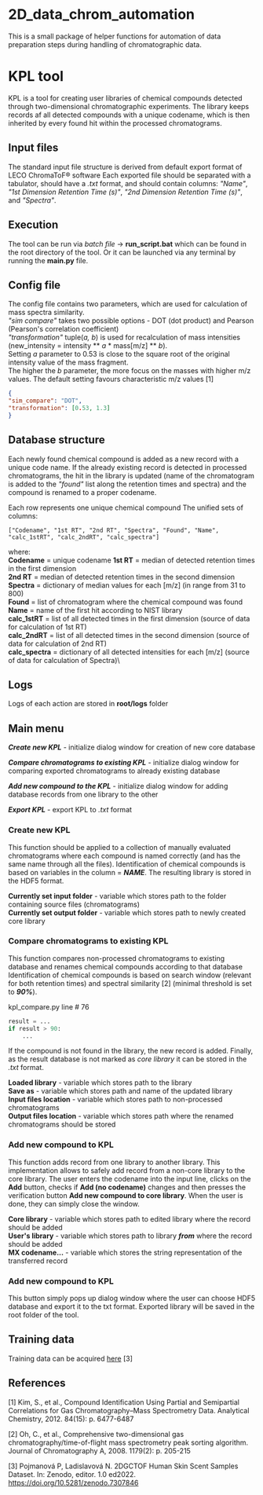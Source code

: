 # 2D_data_chrom_automation

This is a small package of helper functions for automation of data preparation steps during handling of chromatographic
data.


# KPL tool

KPL is a tool for creating user libraries of chemical compounds detected through two-dimensional chromatographic experiments.
The library keeps records af all detected compounds with a unique codename, which is then inherited by every found hit within the processed chromatograms.

## Input files

The standard input file structure is derived from default export format of LECO ChromaToF® software
Each exported file should be separated with a tabulator, should have a _.txt_ format, and should contain columns: _"Name"_, _"1st Dimension Retention Time (s)"_,
_"2nd Dimension Retention Time (s)"_, and _"Spectra"_.

## Execution

The tool can be run via _batch file_ -> **run_script.bat** which can be found in the root directory of the tool.
Or it can be launched via any terminal by running the **main.py** file.

## Config file

The config file contains two parameters, which are used for calculation of mass spectra similarity.\
_"sim compare"_ takes two possible options - DOT (dot product) and Pearson (Pearson's correlation coefficient)\
_"transformation"_ tuple(_a, b_) is used for recalculation of mass intensities (new_intensity = intensity ** _a_ * mass[m/z] ** _b_).\
Setting _a_ parameter to 0.53 is close to the square root of the original intensity value of the mass fragment.\
The higher the _b_ parameter, the more focus on the masses with higher m/z values.
The default setting favours characteristic m/z values [1]


```json
{
"sim_compare": "DOT",
"transformation": [0.53, 1.3]
}
```

## Database structure

Each newly found chemical compound is added as a new record with a unique code name. If the already existing record is detected in processed chromatograms,
the hit in the library is updated (name of the chromatogram is added to the _"found"_ list along the retention times and spectra) and the compound is renamed to a proper codename.

Each row represents one unique chemical compound
The unified sets of columns:
```
["Codename", "1st RT", "2nd RT", "Spectra", "Found", "Name", "calc_1stRT", "calc_2ndRT", "calc_spectra"]
```
where:\
**Codename** = unique codename
**1st RT** = median of detected retention times in the first dimension\
**2nd RT** = median of detected retention times in the second dimension\
**Spectra** = dictionary of median values for each [m/z] (in range from 31 to 800)\
**Found** = list of chromatogram where the chemical compound was found\
**Name** = name of the first hit according to NIST library\
**calc_1stRT** = list of all detected times in the first dimension (source of data for calculation of 1st RT)\
**calc_2ndRT** = list of all detected times in the second dimension (source of data for calculation of 2nd RT)\
**calc_spectra** = dictionary of all detected intensities for each [m/z] (source of data for calculation of Spectra)\

## Logs
Logs of each action are stored in **root/logs** folder

## Main menu

_**Create new KPL**_ - initialize dialog window for creation of new core database

_**Compare chromatograms to existing KPL**_ - initialize dialog window for comparing exported chromatograms to already existing database

_**Add new compound to the KPL**_ - initialize dialog window for adding database records from one library to the other

_**Export KPL**_ - export KPL to _.txt_ format


### Create new KPL

This function should be applied to a collection of manually evaluated chromatograms where each compound is named correctly (and has the same name through all the files).
Identification of chemical compounds is based on variables in the column = **_NAME_**.
The resulting library is stored in the HDF5 format.

**Currently set input folder** - variable which stores path to the folder containing source files (chromatograms)\
**Currently set output folder** - variable which stores path to newly created core library

### Compare chromatograms to existing KPL

This function compares non-processed chromatograms to existing database and renames chemical compounds according to that database
Identification of chemical compounds is based on search window (relevant for both retention times) and spectral similarity [2] (minimal threshold is set to **_90%_**).

kpl_compare.py line # 76
```python
result = ...
if result > 90:
    ...
```

If the compound is not found in the library, the new record is added.
Finally, as the result database is not marked as _core library_ it can be stored in the _.txt_ format.

**Loaded library** - variable which stores path to the library\
**Save as** - variable which stores path and name of the updated library\
**Input files location** - variable which stores path to non-processed chromatograms\
**Output files location** - variable which stores path where the renamed chromatograms should be stored

### Add new compound to KPL

This function adds record from one library to another library. This implementation allows to safely add record from a non-core library to the core library.
The user enters the codename into the input line, clicks on the **Add** button, checks if **Add (no codename)** changes and then presses the verification button **Add new compound to core library**.
When the user is done, they can simply close the window.

**Core library** - variable which stores path to edited library where the record should be added\
**User's library** - variable which stores path to library _**from**_ where the record should be added\
**MX codename...** - variable which stores the string representation of the transferred record

### Add new compound to KPL
This button simply pops up dialog window where the user can choose HDF5 database and export it to the txt format.
Exported library will be saved in the root folder of the tool.

## Training data
Training data can be acquired [here](https://doi.org/10.5281/zenodo.7307846) [3]


## References

[1] Kim, S., et al., Compound Identification Using Partial and Semipartial Correlations for Gas Chromatography–Mass Spectrometry Data. Analytical Chemistry, 2012. 84(15): p. 6477-6487

[2] Oh, C., et al., Comprehensive two-dimensional gas chromatography/time-of-flight mass spectrometry peak sorting algorithm. Journal of Chromatography A, 2008. 1179(2): p. 205-215

[3] Pojmanová P, Ladislavová N. 2DGCTOF Human Skin Scent Samples Dataset. In: Zenodo, editor. 1.0 ed2022. https://doi.org/10.5281/zenodo.7307846